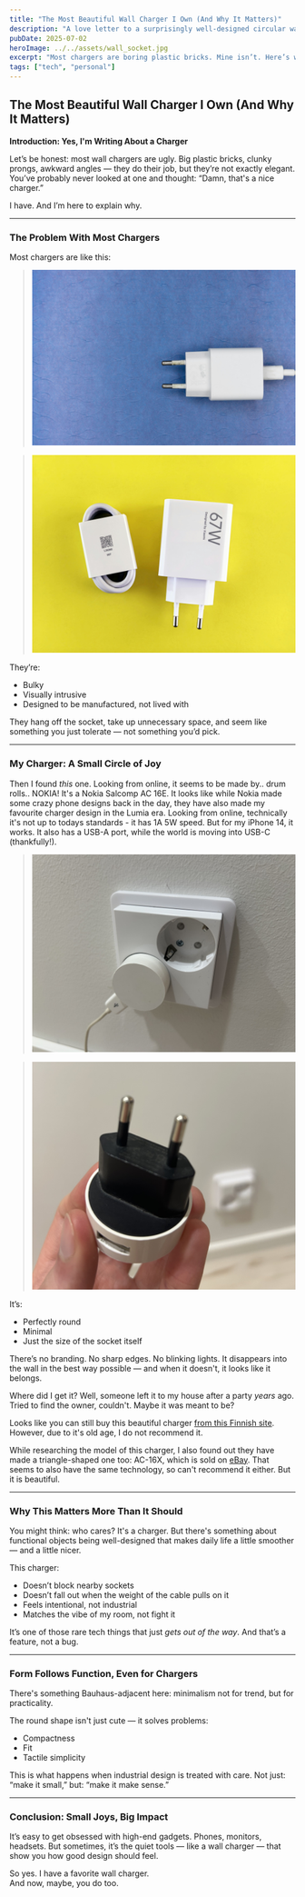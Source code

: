 ```yaml
---
title: "The Most Beautiful Wall Charger I Own (And Why It Matters)"
description: "A love letter to a surprisingly well-designed circular wall charger that disappears into the socket — and why that’s a big deal."
pubDate: 2025-07-02
heroImage: ../../assets/wall_socket.jpg
excerpt: "Most chargers are boring plastic bricks. Mine isn’t. Here’s why I think this little round thing is a small masterpiece."
tags: ["tech", "personal"]
---
```


## **The Most Beautiful Wall Charger I Own (And Why It Matters)**

**Introduction: Yes, I'm Writing About a Charger**

Let’s be honest: most wall chargers are ugly. Big plastic bricks, clunky prongs, awkward angles — they do their job, but they’re not exactly elegant. You’ve probably never looked at one and thought: “Damn, that's a nice charger.”

I have. And I’m here to explain why.

---

### **The Problem With Most Chargers**

Most chargers are like this:

> ![Unsplash.com](../../assets/wall-charger-1.jpg)

> ![Unsplash.com](../../assets/wall-charger-2.jpg)

They’re:

- Bulky
- Visually intrusive
- Designed to be manufactured, not lived with

They hang off the socket, take up unnecessary space, and seem like something you just tolerate — not something you’d pick.

---

### **My Charger: A Small Circle of Joy**

Then I found _this_ one. Looking from online, it seems to be made by.. drum rolls.. NOKIA! It's a Nokia Salcomp AC 16E. It looks like while Nokia made some crazy phone designs back in the day, they have also made my favourite charger design in the Lumia era. Looking from online, technically it's not up to todays standards - it has 1A 5W speed. But for my iPhone 14, it works. It also has a USB-A port, while the world is moving into USB-C (thankfully!).

> ![My circular charger plugged in a wall](../../assets/my_charger_1.jpeg)

> ![My circular charger from the front](../../assets/my_charger_2.jpeg)

It’s:

- Perfectly round
- Minimal
- Just the size of the socket itself

There’s no branding. No sharp edges. No blinking lights. It disappears into the wall in the best way possible — and when it doesn't, it looks like it belongs.

Where did I get it? Well, someone left it to my house after a party _years_ ago. Tried to find the owner, couldn't. Maybe it was meant to be?

Looks like you can still buy this beautiful charger [from this Finnish site](https://vkauppa.fi/tuote/matkapuhelintarvikkeet/laturit-ja-tarvikkeet/nokia-ac-16e-alkuperainen-usb-plug-1a-compact-universal-fast-charger-white/). However, due to it's old age, I do not recommend it.

While researching the model of this charger, I also found out they have made a triangle-shaped one too: AC-16X, which is sold on [eBay](https://www.ebay.co.uk/itm/360519987368). That seems to also have the same technology, so can't recommend it either. But it is beautiful.

---

### **Why This Matters More Than It Should**

You might think: who cares? It's a charger. But there's something about functional objects being well-designed that makes daily life a little smoother — and a little nicer.

This charger:

- Doesn’t block nearby sockets
- Doesn’t fall out when the weight of the cable pulls on it
- Feels intentional, not industrial
- Matches the vibe of my room, not fight it

It’s one of those rare tech things that just _gets out of the way_. And that’s a feature, not a bug.

---

### **Form Follows Function, Even for Chargers**

There's something Bauhaus-adjacent here: minimalism not for trend, but for practicality.

The round shape isn't just cute — it solves problems:

- Compactness
- Fit
- Tactile simplicity

This is what happens when industrial design is treated with care. Not just: “make it small,” but: “make it make sense.”

---

### **Conclusion: Small Joys, Big Impact**

It’s easy to get obsessed with high-end gadgets. Phones, monitors, headsets. But sometimes, it’s the quiet tools — like a wall charger — that show you how good design should feel.

So yes. I have a favorite wall charger.  
And now, maybe, you do too.
